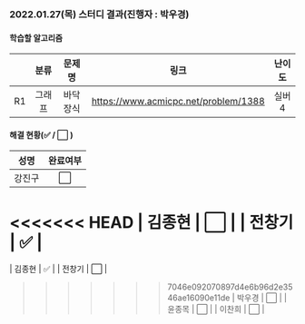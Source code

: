 ### 2022.01.27(목) 스터디 결과(진행자 : 박우경)

#### 학습할 알고리즘

|      |  분류  |  문제명  |                 링크                 | 난이도 |
| :--: | :----: | :------: | :----------------------------------: | :----: |
|  R1  | 그래프 | 바닥장식 | https://www.acmicpc.net/problem/1388 | 실버4  |

#### 해결 현황(:white_check_mark: / :white_large_square:  )

|  성명  |       완료여부       |
| :----: | :------------------: |
| 강진구 | :white_large_square: |
<<<<<<< HEAD
| 김종현 | :white_large_square: |
| 전창기 |  :white_check_mark:  |
=======
| 김종현 | :white_check_mark: |
| 전창기 | :white_large_square: |
>>>>>>> 7046e092070897d4e6b96d2e3546ae16090e11de
| 박우경 | :white_large_square: |
| 윤종목 | :white_large_square: |
| 이찬희 | :white_large_square: |

